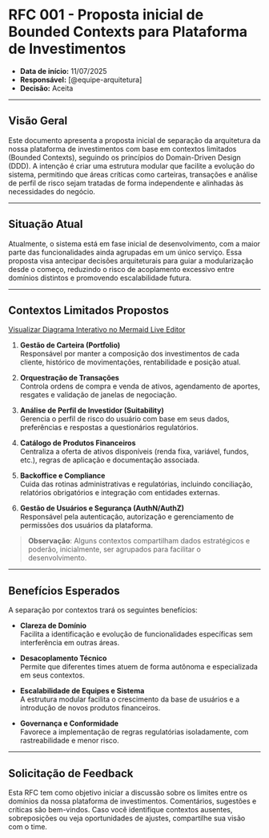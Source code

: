 # RFC 001 - Proposta inicial de Bounded Contexts para Plataforma de Investimentos

- **Data de início:** 11/07/2025  
- **Responsável:** [@equipe-arquitetura]  
- **Decisão:** Aceita  

---

## Visão Geral

Este documento apresenta a proposta inicial de separação da arquitetura da nossa plataforma de investimentos com base em contextos limitados (Bounded Contexts), seguindo os princípios do Domain-Driven Design (DDD). A intenção é criar uma estrutura modular que facilite a evolução do sistema, permitindo que áreas críticas como carteiras, transações e análise de perfil de risco sejam tratadas de forma independente e alinhadas às necessidades do negócio.

---

## Situação Atual

Atualmente, o sistema está em fase inicial de desenvolvimento, com a maior parte das funcionalidades ainda agrupadas em um único serviço. Essa proposta visa antecipar decisões arquiteturais para guiar a modularização desde o começo, reduzindo o risco de acoplamento excessivo entre domínios distintos e promovendo escalabilidade futura.

---

## Contextos Limitados Propostos

[Visualizar Diagrama Interativo no Mermaid Live Editor](https://mermaidchart.com/play?utm_source=mermaid_live_editor&utm_medium=share#pako:eNqVV11v4joQ_StRVivdK4UKAoSPh5UggVtWoKZJoNJN74NLDFgNMXJCt91u__sd5wvHhKLCC2OfnJkzHs-Ed3VNA6wO1S1Dh53ijR8jBT7x8SlbeFTtECVoQ9keKQFWZtELjhOyx1FCY6WhjOkxCnCgmDRK8GsSP6oZAf-cfgl0o2OyK9AimH9GS38ZY6ZMooQkb_9Jm66fPuti9kLWWN71_J8PnuLRZxxJW7IPpdH4AWwye7bsnZZxFFzR4h5Jgp5ICMFekjSz_SxllNmMbkiI69XdL_37I88sjSJEmCzPsX2HxM9KzvGpwpmdSrlfyh7SZcf-ikLwFxzXiWJCDYR0e0mlbfkFsladbfoCE95SRnAsYxzAwMEqy0MAmPhTjbaVirHN-mXnSxopSzY0JPSiujv_hKnX5wIiJvz05J2pb2OWXp_orGitlW-RF8xisiFrVPO0HEemzpWdZ8vTWrS1-kouPIaiGK15KPGldHiOL8DqE-K5FYyboOQon6h3W8HcEn5J3j7NgOekmjy3fvn2K1LHaP1MNxtecReE8kuHD3DycuSjObSigCTKnG7lPXPhm3R_CEnNecv0adTmQiY_Wy7FlD_OurS7Qwza8CzaMBQnDG7akWFR0PzuH_-BRJDjiIe9xUwIbgWKflKirFBIArkQFw_-5PXAcBwrCxIEIf6Fyv50OaDJa4JZhEIICS48S0kVm5KoOiOssf_XLGos8B7OHuqEMrTFfwveR_bML7nAEPMNHT_t-nwuwECq3iEptO_fi2NOI2J5kWebfCjcNH78eVTRiQpDoH_gGsmQHYqVQ9aHOWCWN1TedjPAS5ZFHCskbf18WHKkl7clXq4Z8pi1OtGPsBnj1BFvmxnEyiD8ZmeQBGQ814NOPFscgVweDnTwFDOay0QnDMsqnsOKUVEmsFpdyhpmFZbTCKULpXZKiWjn7flk31Xt_B6XtiM9X_GyKlTkXko797ISVYp27qW0S3llmV0SZo0rHgszd1iadxUzd1eYTvXZnD9r4VDLFUYodxG1DlEcW3ij8CItihnKMBx-m04nhmlqcDbwAjT8ZvUG42YzNxu_SJDshvrhVaKJT68vVTarMzGmrZJNn_SN0fgaW16EElN30rc6JVNfH7cN4ypTMWwljX1zImgc97ud7lWNyWnCVNkmLYitV7INjF57dDWyp3JmyOmf6mL6jbHRvUpGqrcpZ2ryb8lkyNlqndHgompzXRb_nnQNBhcIBBqob23kaiNPrCxxf2Zr90sNSve8ZESYbWm2qdmOVAsVyJ1mu5o91azV2TmLOM_RPFfzbmsOUIQ5tjaaa-bi_GREFDQQDa67tniQki6CrLEG903j86RIqarB3yISqEPAY03dY3iL46b6zh-E9rvDe5gBQ_gZIPbM59oHPHNA0b-U7ovHGD1ud-pwg8IYrKzlWwTBTNyXqwymFWYm_JlK1GFnkHKow3f1VR3q-k1H1_XWQG_r7Xarb-ia-qYOW_2bdq_d1dvNntHsNVvd9oem_k7dtm5a_fagMxi0uoO2PjA63Y__AbJiAVk)


1. **Gestão de Carteira (Portfolio)**  
   Responsável por manter a composição dos investimentos de cada cliente, histórico de movimentações, rentabilidade e posição atual.

2. **Orquestração de Transações**  
   Controla ordens de compra e venda de ativos, agendamento de aportes, resgates e validação de janelas de negociação.

3. **Análise de Perfil de Investidor (Suitability)**  
   Gerencia o perfil de risco do usuário com base em seus dados, preferências e respostas a questionários regulatórios.

4. **Catálogo de Produtos Financeiros**  
   Centraliza a oferta de ativos disponíveis (renda fixa, variável, fundos, etc.), regras de aplicação e documentação associada.

5. **Backoffice e Compliance**  
   Cuida das rotinas administrativas e regulatórias, incluindo conciliação, relatórios obrigatórios e integração com entidades externas.

6. **Gestão de Usuários e Segurança (AuthN/AuthZ)**  
   Responsável pela autenticação, autorização e gerenciamento de permissões dos usuários da plataforma.

> **Observação**: Alguns contextos compartilham dados estratégicos e poderão, inicialmente, ser agrupados para facilitar o desenvolvimento.

---

## Benefícios Esperados

A separação por contextos trará os seguintes benefícios:

- **Clareza de Domínio**  
  Facilita a identificação e evolução de funcionalidades específicas sem interferência em outras áreas.

- **Desacoplamento Técnico**  
  Permite que diferentes times atuem de forma autônoma e especializada em seus contextos.

- **Escalabilidade de Equipes e Sistema**  
  A estrutura modular facilita o crescimento da base de usuários e a introdução de novos produtos financeiros.

- **Governança e Conformidade**  
  Favorece a implementação de regras regulatórias isoladamente, com rastreabilidade e menor risco.

---

## Solicitação de Feedback

Esta RFC tem como objetivo iniciar a discussão sobre os limites entre os domínios da nossa plataforma de investimentos. Comentários, sugestões e críticas são bem-vindos. Caso você identifique contextos ausentes, sobreposições ou veja oportunidades de ajustes, compartilhe sua visão com o time.
